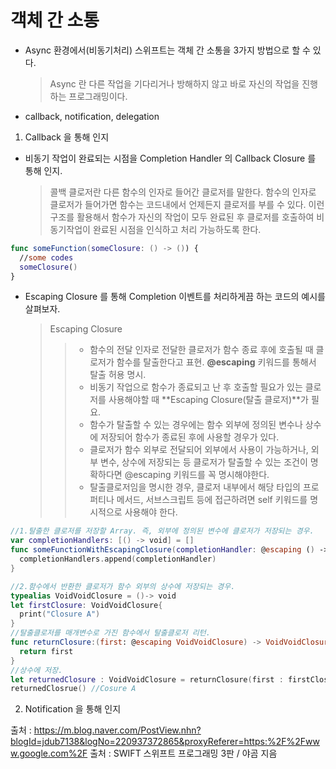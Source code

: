 # 객체 간 소통
- Async 환경에서(비동기처리) 스위프트는 객체 간 소통을 3가지 방법으로 할 수 있다.
  > Async 란 다른 작업을 기다리거나 방해하지 않고 바로 자신의 작업을 진행하는 프로그래밍이다. 
- callback, notification, delegation

1. Callback 을 통해 인지
- 비동기 작업이 완료되는 시점을 Completion Handler 의 Callback Closure 를 통해 인지.
  > 콜백 클로저란 다른 함수의 인자로 들어간 클로저를 말한다. 함수의 인자로 클로저가 들어가면 함수는 코드내에서 언제든지 클로저를 부를 수 있다. 이런 구조를 활용해서 함수가 자신의 작업이 모두 완료된 후 클로저를 호출하여 비동기작업이 완료된 시점을 인식하고 처리 가능하도록 한다.
```swift
func someFunction(someClosure: () -> ()) {
  //some codes
  someClosure()
}
```

- Escaping Closure 를 통해 Completion 이벤트를 처리하게끔 하는 코드의 예시를 살펴보자.
  > Escaping Closure
    >> - 함수의 전달 인자로 전달한 클로저가 함수 종료 후에 호출될 때 클로저가 함수를 탈출한다고 표현. **@escaping** 키워드를 통해서 탈출 허용 명시.
    >> - 비동기 작업으로 함수가 종료되고 난 후 호출할 필요가 있는 클로저를 사용해야할 때 **Escaping Closure(탈출 클로저)**가 필요.
    >> - 함수가 탈출할 수 있는 경우에는 함수 외부에 정의된 변수나 상수에 저장되어 함수가 종료된 후에 사용할 경우가 있다.
    >> - 클로저가 함수 외부로 전달되어 외부에서 사용이 가능하거나, 외부 변수, 상수에 저장되는 등 클로저가 탈출할 수 있는 조건이 명확하다면 @escaping 키워드를 꼭 명시해야한다.
    >> - 탈출클로저임을 명시한 경우, 클로저 내부에서 해당 타입의 프로퍼티나 메서드, 서브스크립트 등에 접근하려면 self 키워드를 명시적으로 사용해야 한다.
```swift
//1.탈출한 클로저를 저장할 Array. 즉, 외부에 정의된 변수에 클로저가 저장되는 경우.
var completionHandlers: [() -> void] = []
func someFunctionWithEscapingClosure(completionHandler: @escaping () -> void) {
  completionHandlers.append(completionHandler)
}

//2.함수에서 반환한 클로저가 함수 외부의 상수에 저장되는 경우.
typealias VoidVoidClosure = ()-> void
let firstClosure: VoidVoidClosure{
  print("Closure A")
}
//탈출클로저를 매개변수로 가진 함수에서 탈출클로저 리턴.
func returnClosure:(first: @escaping VoidVoidClosure) -> VoidVoidClosure{
  return first
}
//상수에 저장.
let returnedClosure : VoidVoidClosure = returnClosure(first : firstClosure)
returnedClosrue() //Cosure A
```

2. Notification 을 통해 인지



출처 : https://m.blog.naver.com/PostView.nhn?blogId=jdub7138&logNo=220937372865&proxyReferer=https:%2F%2Fwww.google.com%2F
출처 : SWIFT 스위프트 프로그래밍 3판 / 야곰 지음

